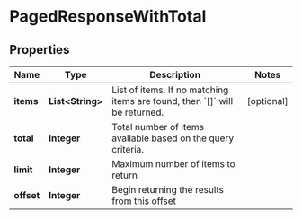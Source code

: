 

# PagedResponseWithTotal


## Properties

| Name | Type | Description | Notes |
|------------ | ------------- | ------------- | -------------|
|**items** | **List&lt;String&gt;** | List of items. If no matching items are found, then &#x60;[]&#x60; will be returned. |  [optional] |
|**total** | **Integer** | Total number of items available based on the query criteria. |  |
|**limit** | **Integer** | Maximum number of items to return |  |
|**offset** | **Integer** | Begin returning the results from this offset |  |



